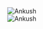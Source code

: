 <div align="center">
 <img src="https://github-readme-stats.vercel.app/api?username=ankushkv&show_icons=true&locale=en" alt="Ankush" /> 
</div>
<div align="center">
  <img src="https://github-readme-streak-stats.herokuapp.com/?user=ankushkv&" alt="Ankush"/>
</div>
